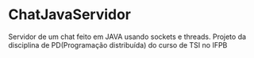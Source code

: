 # ChatJavaServidor
Servidor de um chat feito em JAVA usando sockets e threads. Projeto da disciplina de PD(Programação distribuída) do curso de TSI no IFPB
